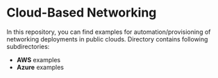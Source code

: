 # Cloud-Based Networking
In this repository, you can find examples for automation/provisioning of networking deployments in public clouds.
Directory contains following subdirectories: 
 - **AWS** examples
 - **Azure** examples
